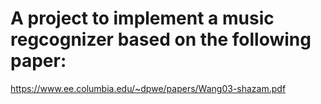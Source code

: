 # A project to implement a music regcognizer based on the following paper:
https://www.ee.columbia.edu/~dpwe/papers/Wang03-shazam.pdf
